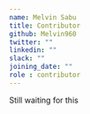 ```yaml
---
name: Melvin Sabu 
title: Contributor
github: Melvin960
twitter: ""
linkedin: ""
slack: ""
joining_date: ""
role : contributor
---
```


Still waiting for this
